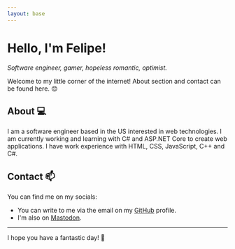 ```yaml
---
layout: base
---
```

# Hello, I'm Felipe!

*Software engineer, gamer, hopeless romantic, optimist.*

Welcome to my little corner of the internet! About section and contact can be found here. 😊

## About 💻

I am a software engineer based in the US interested in web technologies. I am currently working and learning with C# and ASP.NET Core to create web applications. I have work experience with HTML, CSS, JavaScript, C++ and C#.

## Contact 📫

You can find me on my socials:

- You can write to me via the email on my <a href="https://github.com/febog" rel="me noreferrer" target="_blank">GitHub</a> profile.
- I'm also on <a href="https://hachyderm.io/@febog" rel="me noreferrer" target="_blank">Mastodon</a>.

---

I hope you have a fantastic day! 🥤
